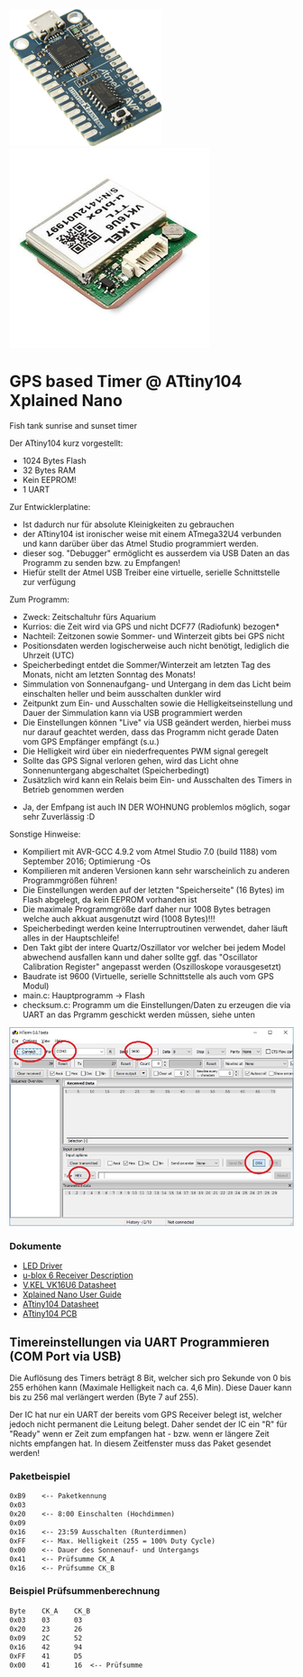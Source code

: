 ![Logo](https://raw.githubusercontent.com/sh3bang/sunrisetimer/master/resources/ATtiny104.png)
![UBLOX VK16U6](https://raw.githubusercontent.com/sh3bang/sunrisetimer/master/resources/UBLOX-vk16u6.jpg)

# GPS based Timer @ ATtiny104 Xplained Nano
Fish tank sunrise and sunset timer


Der ATtiny104 kurz vorgestellt:
- 1024 Bytes Flash
- 32 Bytes RAM
- Kein EEPROM!
- 1 UART

Zur Entwicklerplatine:
- Ist dadurch nur für absolute Kleinigkeiten zu gebrauchen
- der ATtiny104 ist ironischer weise mit einem ATmega32U4 verbunden und kann darüber über das Atmel Studio programmiert werden.
- dieser sog. "Debugger" ermöglicht es ausserdem via USB Daten an das Programm zu senden bzw. zu Empfangen!
- Hiefür stellt der Atmel USB Treiber eine virtuelle, serielle Schnittstelle zur verfügung

Zum Programm:
- Zweck: Zeitschaltuhr fürs Aquarium
- Kurrios: die Zeit wird via GPS und nicht DCF77 (Radiofunk) bezogen*
- Nachteil: Zeitzonen sowie Sommer- und Winterzeit gibts bei GPS nicht
- Positionsdaten werden logischerweise auch nicht benötigt, lediglich die Uhrzeit (UTC)
- Speicherbedingt entdet die Sommer/Winterzeit am letzten Tag des Monats, nicht am letzten Sonntag des Monats!
- Simmulation von Sonnenaufgang- und Untergang in dem das Licht beim einschalten heller und beim ausschalten dunkler wird
- Zeitpunkt zum Ein- und Ausschalten sowie die Helligkeitseinstellung und Dauer der Simmulation kann via USB programmiert werden
- Die Einstellungen können "Live" via USB geändert werden, hierbei muss nur darauf geachtet werden, dass das Programm nicht gerade Daten vom GPS Empfänger empfängt (s.u.)
- Die Helligkeit wird über ein niederfrequentes PWM signal geregelt
- Sollte das GPS Signal verloren gehen, wird das Licht ohne Sonnenuntergang abgeschaltet (Speicherbedingt)
- Zusätzlich wird kann ein Relais beim Ein- und Ausschalten des Timers in Betrieb genommen werden

* Ja, der Emfpang ist auch IN DER WOHNUNG problemlos möglich, sogar sehr Zuverlässig :D


Sonstige Hinweise:
- Kompiliert mit AVR-GCC 4.9.2 vom Atmel Studio 7.0 (build 1188) vom September 2016; Optimierung -Os
- Kompilieren mit anderen Versionen kann sehr warscheinlich zu anderen Programmgrößen führen!
- Die Einstellungen werden auf der letzten "Speicherseite" (16 Bytes) im Flash abgelegt, da kein EEPROM vorhanden ist
- Die maximale Programmgröße darf daher nur 1008 Bytes betragen welche auch akkuat ausgenutzt wird (1008 Bytes)!!!
- Speicherbedingt werden keine Interruptroutinen verwendet, daher läuft alles in der Hauptschleife!
- Den Takt gibt der intere Quartz/Oszillator vor welcher bei jedem Model abwechend ausfallen kann und daher sollte ggf. das "Oscillator Calibration Register" angepasst werden (Oszilloskope vorausgesetzt)
- Baudrate ist 9600 (Virtuelle, serielle Schnittstelle als auch vom GPS Modul)
- main.c: Hauptprogramm -> Flash
- checksum.c: Programm um die Einstellungen/Daten zu erzeugen die via UART an das Prgramm geschickt werden müssen, siehe unten

![HTERM](https://raw.githubusercontent.com/sh3bang/sunrisetimer/master/resources/hterm.jpg)


### Dokumente

- [LED Driver](https://raw.githubusercontent.com/sh3bang/sunrisetimer/master/resources/ELG-100-C-spec-806035.pdf)
- [u-blox 6 Receiver Description](https://raw.githubusercontent.com/sh3bang/sunrisetimer/master/resources/u-blox-6-Receiver-Description.pdf)
- [V.KEL VK16U6 Datasheet](https://raw.githubusercontent.com/sh3bang/sunrisetimer/master/resources/VK16u6.rtf)
- [Xplained Nano User Guide](https://raw.githubusercontent.com/sh3bang/sunrisetimer/master/resources/Atmel-42671-ATtiny104-Xplained-Nano_User-Guide.pdf)
- [ATtiny104 Datasheet](https://raw.githubusercontent.com/sh3bang/sunrisetimer/master/resources/Atmel-42505-8-bit-AVR-Microcontrollers-ATtiny102-ATtiny104_Datasheet.pdf)
- [ATtiny104 PCB](https://raw.githubusercontent.com/sh3bang/sunrisetimer/master/resources/ATtiny104_Xplained_Nano_design_documentation_release_rev2.pdf)

## Timereinstellungen via UART Programmieren (COM Port via USB)

Die Auflösung des Timers beträgt 8 Bit, welcher sich pro Sekunde von 0 bis 255 erhöhen kann (Maximale Helligkeit nach ca. 4,6 Min).
Diese Dauer kann bis zu 256 mal verlängert werden (Byte 7 auf 255).

Der IC hat nur ein UART der bereits vom GPS Receiver belegt ist, welcher jedoch nicht permanent die Leitung belegt.
Daher sendet der IC ein "R" für "Ready" wenn er Zeit zum empfangen hat - bzw. wenn er längere Zeit nichts empfangen hat. In diesem Zeitfenster muss das Paket gesendet werden!

### Paketbeispiel
````
0xB9	<-- Paketkennung
0x03
0x20	<-- 8:00 Einschalten (Hochdimmen)
0x09
0x16	<-- 23:59 Ausschalten (Runterdimmen)
0xFF	<-- Max. Helligkeit (255 = 100% Duty Cycle)
0x00	<-- Dauer des Sonnenauf- und Untergangs
0x41	<-- Prüfsumme CK_A
0x16	<-- Prüfsumme CK_B
````

### Beispiel Prüfsummenberechnung
````
Byte	CK_A	CK_B
0x03	03		03
0x20	23		26
0x09	2C		52
0x16	42		94
0xFF	41		D5
0x00	41		16	<-- Prüfsumme
````